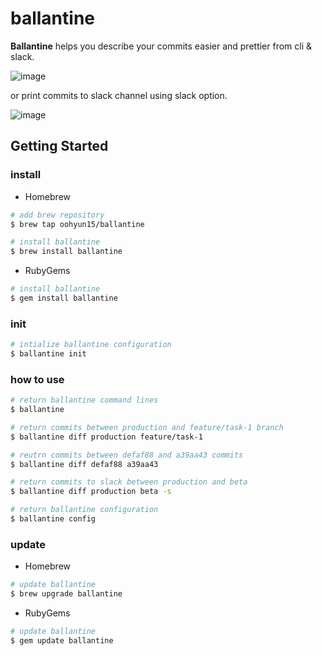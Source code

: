# ballantine

**Ballantine** helps you describe your commits easier and prettier from cli & slack.

![image](https://user-images.githubusercontent.com/52606560/189166573-d2f219e3-e9a0-4532-a4ea-7bee40f5e8e8.png)

or print commits to slack channel using slack option.

![image](https://user-images.githubusercontent.com/52606560/180467424-de1e4efd-7016-472e-b376-b6341cf78ab6.png)

## Getting Started

### install

- Homebrew

```bash
# add brew repository
$ brew tap oohyun15/ballantine

# install ballantine
$ brew install ballantine
```

- RubyGems

```bash
# install ballantine
$ gem install ballantine
```

### init

```bash
# intialize ballantine configuration
$ ballantine init
```

### how to use

```bash
# return ballantine command lines
$ ballantine

# return commits between production and feature/task-1 branch
$ ballantine diff production feature/task-1

# reutrn commits between defaf88 and a39aa43 commits
$ ballantine diff defaf88 a39aa43

# return commits to slack between production and beta
$ ballantine diff production beta -s

# return ballantine configuration
$ ballantine config
```

### update

- Homebrew

```bash
# update ballantine
$ brew upgrade ballantine
```

- RubyGems

```bash
# update ballantine
$ gem update ballantine
```
